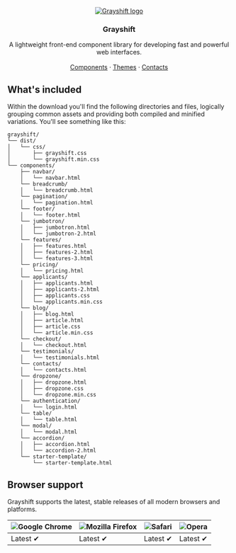 <p align="center">
<a href="https://grayshift.io">
  <img src="https://avatars1.githubusercontent.com/u/56888211?s=200&v=4" alt="Grayshift logo">
</a>
</p>
<h3 align="center">Grayshift</h3>
<p align="center">
A lightweight front-end component library for developing fast and powerful web interfaces.
<br>
<br>
  <a href="https://grayshift.io/components/">Components</a>
   ·
  <a href="https://grayshift.io/themes/">Themes</a>
   ·
  <a href="https://grayshift.io/contacts/">Contacts</a>
</p>
<h2>What's included</h2>
<p>Within the download you'll find the following directories and files, logically grouping common assets and providing both compiled and minified variations. You'll see something like this:</p>
<pre lang="text"><code>grayshift/
└── dist/
│   └── css/
│       ├── grayshift.css
│       └── grayshift.min.css
└── components/
    ├── navbar/
    │   └── navbar.html
    └── breadcrumb/
    │   └── breadcrumb.html
    └── pagination/
    │   └── pagination.html
    └── footer/
    │   └── footer.html
    └── jumbotron/
    │   ├── jumbotron.html
    │   └── jumbotron-2.html
    └── features/
    │   ├── features.html
    │   ├── features-2.html
    │   └── features-3.html
    └── pricing/
    │   └── pricing.html
    └── applicants/
    │   ├── applicants.html
    │   ├── applicants-2.html
    │   ├── applicants.css
    │   └── applicants.min.css
    └── blog/
    │   ├── blog.html
    │   ├── article.html
    │   ├── article.css
    │   └── article.min.css
    └── checkout/
    │   └── checkout.html
    └── testimonials/
    │   └── testimonials.html
    └── contacts/
    │   └── contacts.html
    └── dropzone/
    │   ├── dropzone.html
    │   ├── dropzone.css
    │   └── dropzone.min.css
    └── authentication/
    │   └── login.html
    └── table/
    │   └── table.html
    └── modal/
    │   └── modal.html
    └── accordion/
    │   ├── accordion.html
    │   └── accordion-2.html
    └── starter-template/
        └── starter-template.html
</code></pre>
<h2>Browser support</h2>
<p>Grayshift supports the latest, stable releases of all modern browsers and platforms.</p>
<table>
  <thead>
    <tr>
      <th><img src="https://camo.githubusercontent.com/26846e979600799e9f4273d38bd9e5cb7bb8d6d0/68747470733a2f2f7261772e6769746875622e636f6d2f616c7272612f62726f777365722d6c6f676f732f6d61737465722f7372632f6368726f6d652f6368726f6d655f34387834382e706e67" alt="Google Chrome"></th>
      <th><img src="https://camo.githubusercontent.com/6087557f69ec6585eb7f8d7bd7d9ecb6b7f51ba1/68747470733a2f2f7261772e6769746875622e636f6d2f616c7272612f62726f777365722d6c6f676f732f6d61737465722f7372632f66697265666f782f66697265666f785f34387834382e706e67" alt="Mozilla Firefox"></th>
      <th><img src="https://camo.githubusercontent.com/6fbaeb334b99e74ddd89190a42766ea3b4600d2c/68747470733a2f2f7261772e6769746875622e636f6d2f616c7272612f62726f777365722d6c6f676f732f6d61737465722f7372632f7361666172692f7361666172695f34387834382e706e67" alt="Safari"></th>
      <th><img src="https://camo.githubusercontent.com/96d2405a936da1fb8988db0c1d304d3db04b8a52/68747470733a2f2f7261772e6769746875622e636f6d2f616c7272612f62726f777365722d6c6f676f732f6d61737465722f7372632f6f706572612f6f706572615f34387834382e706e67" alt="Opera"></th>
    </tr>
  </thead>
  <tbody>
    <tr>
      <td>Latest ✔</td>
      <td>Latest ✔</td>
      <td>Latest ✔</td>
      <td>Latest ✔</td>
    </tr>
  </tbody>
</table>
